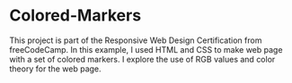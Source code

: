 # Colored-Markers
This project is part of the Responsive Web Design Certification from freeCodeCamp. In this example, I used HTML and CSS to make web page with a set of colored markers. 
I explore the use of RGB values and color theory for the web page. 
